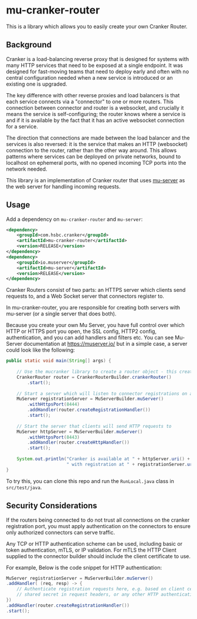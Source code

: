 mu-cranker-router
=================

This is a library which allows you to easily create your own Cranker Router. 

Background
----------

Cranker is a load-balancing reverse proxy that is designed for systems with many HTTP services that need to
be exposed at a single endpoint. It was designed for fast-moving teams that need to deploy early and often
with no central configuration needed when a new service is introduced or an existing one is upgraded.

The key difference with other reverse proxies and load balancers is that each service connects via a "connector"
to one or more routers. This connection between connector and router is a websocket, and crucially it means
the service is self-configuring; the router knows where a service is and if it is available by the fact that
it has an active websocket connection for a service.

The direction that connections are made between the load balancer and the services is also reversed: it is the
service that makes an HTTP (websocket) connection to the router, rather than the other way around. This allows
patterns where services can be deployed on private networks, bound to localhost on ephemeral ports, with no
opened incoming TCP ports into the network needed.

This library is an implementation of Cranker router that uses [mu-server](https://muserver.io) as the web server
for handling incoming requests.

Usage
-----

Add a dependency on `mu-cranker-router` and `mu-server`:

````xml
<dependency>
    <groupId>com.hsbc.cranker</groupId>
    <artifactId>mu-cranker-router</artifactId>
    <version>RELEASE</version>
</dependency>
<dependency>
    <groupId>io.muserver</groupId>
    <artifactId>mu-server</artifactId>
    <version>RELEASE</version>
</dependency>
````

Cranker Routers consist of two parts: an HTTPS server which clients send requests to, and a Web Socket server
that connectors register to.

In mu-cranker-router, you are responsible for creating both servers with mu-server (or a single server that does both).

Because you create your own Mu Server, you have full control over which HTTP or HTTPS port you open, the SSL config,
HTTP2 config, authentication, and you can add handlers and filters etc. You can see Mu-Server documentation at <https://muserver.io/> 
but in a simple case, a server could look like the following:

````java
public static void main(String[] args) {
    
    // Use the mucranker library to create a router object - this creates handlers
    CrankerRouter router = CrankerRouterBuilder.crankerRouter()
        .start();
    
    // Start a server which will listen to connector registrations on a websocket
    MuServer registrationServer = MuServerBuilder.muServer()
        .withHttpsPort(8444)
        .addHandler(router.createRegistrationHandler())
        .start();
    
    // Start the server that clients will send HTTP requests to
    MuServer httpServer = MuServerBuilder.muServer()
        .withHttpsPort(8443)
        .addHandler(router.createHttpHandler())
        .start();
    
    System.out.println("Cranker is available at " + httpServer.uri() + 
                       " with registration at " + registrationServer.uri());
}
````

To try this, you can clone this repo and run the `RunLocal.java` class in `src/test/java`.

Security Considerations
-----------------------

If the routers being connected to do not trust all connections on the cranker registration port, you must apply
authentication on the connectors to ensure only authorized connectors can serve traffic.

Any TCP or HTTP authentication scheme can be used, including basic or token authentication, mTLS, or IP validation. For
mTLS the HTTP Client supplied to the connector builder should include the client certificate to use.

For example, Below is the code snippet for HTTP authentication:

```java
MuServer registrationServer = MuServerBuilder.muServer()
.addHandler( (req, resp) -> {
    // Authenticate registration requests here, e.g. based on client cert, IP address,
    // shared secret in request headers, or any other HTTP authentication method as required.
})
.addHandler(router.createRegistrationHandler())
.start();
```

